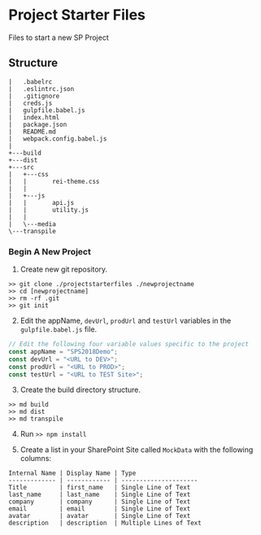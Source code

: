 # Project Starter Files

Files to start a new SP Project

## Structure

```
|   .babelrc
|   .eslintrc.json
|   .gitignore
|   creds.js
|   gulpfile.babel.js
|   index.html
|   package.json
|   README.md
|   webpack.config.babel.js
|
+---build
+---dist
+---src
|   +---css
|   |       rei-theme.css
|   |
|   +---js
|   |       api.js
|   |       utility.js
|   |
|   \---media
\---transpile
```
### Begin A New Project

1. Create new git repository.

```
>> git clone ./projectstarterfiles ./newprojectname
>> cd [newprojectname]
>> rm -rf .git
>> git init
```

2. Edit the appName, ```devUrl```, ```prodUrl``` and ```testUrl``` variables in the ```gulpfile.babel.js``` file.

```javascript
// Edit the following four variable values specific to the project
const appName = "SPS2018Demo";
const devUrl = "<URL to DEV>";
const prodUrl = "<URL to PROD>";
const testUrl = "<URL to TEST Site>";
```
3.  Create the build directory structure.
```
>> md build
>> md dist
>> md transpile
```
4.  Run ```>> npm install```

5.  Create a list in your SharePoint Site called ```MockData``` with the following columns:


```
Internal Name | Display Name | Type
------------- | ------------ | ---------------------
Title         | first_name   | Single Line of Text
last_name     | last_name    | Single Line of Text
company       | company      | Single Line of Text
email         | email        | Single Line of Text
avatar        | avatar       | Single Line of Text
description   | description  | Multiple Lines of Text
```


